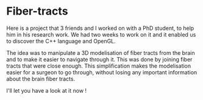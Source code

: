 # Fiber-tracts

Here is a project that 3 friends and I worked on with a PhD student, to help him in his research work. We had two weeks to work on it and it enabled us to discover the C++ language and OpenGL.

The idea was to manipulate a 3D modelisation of fiber tracts from the brain and to make it easier to navigate through it. This was done by joining fiber tracts that were close enough. This simplification makes the modelisation easier for a surgeon to go through, without losing any important information about the brain fiber tracts.

I'll let you have a look at it now !
